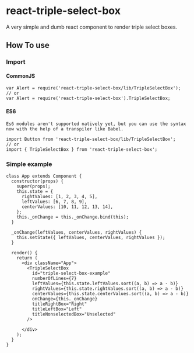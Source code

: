 # react-triple-select-box
A very simple and dumb react component to render triple select boxes.

## How To use

### Import

#### CommonJS
	var Alert = require('react-triple-select-box/lib/TripleSelectBox');
	// or
	var Alert = require('react-triple-select-box').TripleSelectBox;
#### ES6
	Es6 modules aren't supported natively yet, but you can use the syntax now with the help of a transpiler like Babel.

	import Button from 'react-triple-select-box/lib/TripleSelectBox';
	// or
	import { TripleSelectBox } from 'react-triple-select-box';

### Simple example

	class App extends Component {
	  constructor(props) {
	    super(props);
	    this.state = {
	      rightValues: [1, 2, 3, 4, 5],
	      leftValues: [6, 7, 8, 9],
	      centerValues: [10, 11, 12, 13, 14],
	    };
	    this._onChange = this._onChange.bind(this);
	  }
	
	  _onChange(leftValues, centerValues, rightValues) {
	    this.setState({ leftValues, centerValues, rightValues });
	  }
	
	  render() {
	    return (
	      <div className="App">
	        <TripleSelectBox
	          id="triple-select-box-example"
	          numberOfLines={7}
	          leftValues={this.state.leftValues.sort((a, b) => a - b)}
	          rightValues={this.state.rightValues.sort((a, b) => a - b)}
	          centerValues={this.state.centerValues.sort((a, b) => a - b)}
	          onChange={this._onChange}
	          titleRightBox="Right"
	          titleLeftBox="Left"
	          titleNonselectedBox="Unselected"
	        />
	
	      </div>
	    );
	  }
	}
